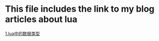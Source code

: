 # This file includes the link to my blog articles about lua


[1.lua中的数据类型](http://www.cnblogs.com/zxh1210603696/p/4451041.html)
